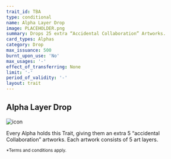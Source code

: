 ```yaml
---
trait_id: TBA
type: conditional
name: Alpha Layer Drop
image: PLACEHOLDER.png
summary: Drops 25 extra “Accidental Collaboration” Artworks.
card_types: Alphas
category: Drop
max_issuance: 500
burnt_upon_use: 'No'
max_usages: '-'
effect_of_transferring: None
limit: '-'
period_of_validity: '-'
layout: trait
---
```


## Alpha Layer Drop

![icon](/assets/images/trait-icons/{{page.image}})

Every Alpha holds this Trait, giving them an extra 5 “accidental Collaboration” artworks. Each artwork consists of 5 art layers.

<small>*Terms and conditions apply.</small>

